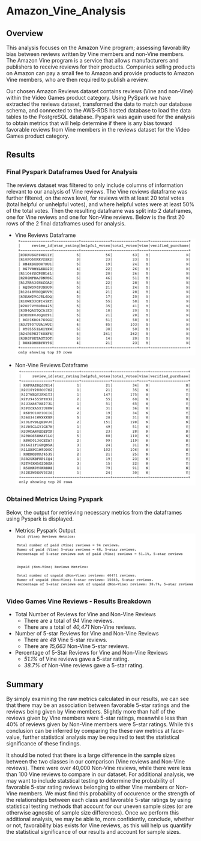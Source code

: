 # Amazon_Vine_Analysis

## Overview

This analysis focuses on the Amazon Vine program; assessing favorability bias between reviews written by Vine members and non-Vine members. The Amazon Vine program is a service that allows manufacturers and publishers to receive reviews for their products. Companies selling products on Amazon can pay a small fee to Amazon and provide products to Amazon Vine members, who are then required to publish a review.

Our chosen Amazon Reviews dataset contains reviews (Vine and non-Vine) within the Video Games product category. Using PySpark we have extracted the reviews dataset, transformed the data to match our database schema, and connected to the AWS-RDS hosted database to load the data tables to the PostgreSQL database. Pyspark was again used for the analysis to obtain metrics that will help determine if there is any bias toward favorable reviews from Vine members in the reviews dataset for the Video Games product category. 

## Results


### Final Pyspark Dataframes Used for Analysis

The reviews dataset was filtered to only include columns of information relevant to our analysis of Vine reviews. The Vine reviews dataframe was further filtered, on the rows level, for reviews with at least 20 total votes (total helpful or unhelpful votes), and where helpful votes were at least 50% of the total votes. Then the resulting dataframe was split into 2 dataframes, one for Vine reviews and one for Non-Vine reviews. Below is the first 20 rows of the 2 final dataframes used for analysis. 

- Vine Reviews Dataframe
![vine](images/vine_reviews_df.png)

- Non-Vine Reviews Dataframe
![non-vine](images/non-vine_reviews_df.png)


### Obtained Metrics Using Pyspark

Below, the output for retrieving necessary metrics from the dataframes using Pyspark is displayed.

- Metrics: Pyspark Output
![metrics](images/metrics_output.png)

### Video Games Vine Reviews - Results Breakdown
- Total Number of Reviews for Vine and Non-Vine Reviews
    - There are a total of *94* Vine reviews.
    - There are a total of *40,471* Non-Vine reviews.
- Number of 5-star Reviews for Vine and Non-Vine Reviews 
    - There are *48* Vine 5-star reviews.
    - There are *15,663* Non-Vine 5-star reviews.
- Percentage of 5-Star Reviews for Vine and Non-Vine Reviews
    - *51.1%* of Vine reviews gave a 5-star rating.
    - *38.7%* of Non-Vine reviews gave a 5-star rating.

## Summary

<!-- Summary: In your summary, state if there is any positivity bias for reviews in the Vine program. Use the results of your analysis to support your statement. Then, provide one additional analysis that you could do with the dataset to support your statement. -->

By simply examining the raw metrics calculated in our results, we can see that there may be an association between favorable 5-star ratings and the reviews being given by Vine members. Slightly more than half of the reviews given by Vine members were 5-star ratings, meanwhile less than 40% of reviews given by Non-Vine members were 5-star ratings. While this conclusion can be inferred by comparing the these raw metrics at face-value, further statistical analysis may be required to test the statistical significance of these findings. 

It should be noted that there is a large difference in the sample sizes between the two classes in our comparison (Vine reviews and Non-Vine reviews). There were over 40,000 Non-Vine reviews, while there were less than 100 Vine reviews to compare in our dataset. For additional analysis, we may want to include statstical testing to determine the probability of favorable 5-star rating reviews belonging to either Vine members or Non-Vine members. We must find this probability of occurence or the strength of the relationships between each class and favorable 5-star ratings by using statistical testing methods that account for our uneven sample sizes (or are otherwise agnostic of sample size differences). Once we perform this additional analysis, we may be able to, more confidently, conclude, whether or not, favorability bias exists for Vine reviews, as this will help us quantiify the statistical significance of our results and account for sample sizes.